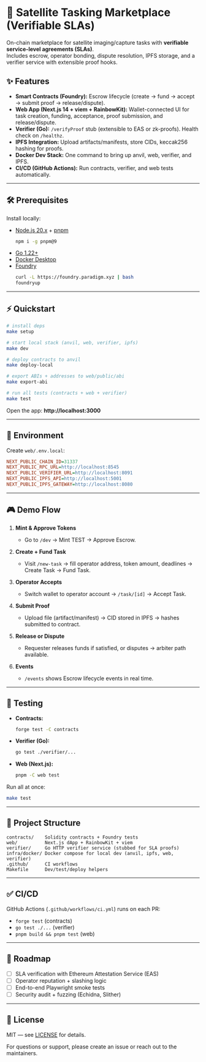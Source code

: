 # 🚀 Satellite Tasking Marketplace (Verifiable SLAs)

On-chain marketplace for satellite imaging/capture tasks with **verifiable service-level agreements (SLAs)**.  
Includes escrow, operator bonding, dispute resolution, IPFS storage, and a verifier service with extensible proof hooks.

## ✨ Features
- **Smart Contracts (Foundry):** Escrow lifecycle (create → fund → accept → submit proof → release/dispute).
- **Web App (Next.js 14 + viem + RainbowKit):** Wallet-connected UI for task creation, funding, acceptance, proof submission, and release/dispute.
- **Verifier (Go):** `/verifyProof` stub (extensible to EAS or zk-proofs). Health check on `/healthz`.
- **IPFS Integration:** Upload artifacts/manifests, store CIDs, keccak256 hashing for proofs.
- **Docker Dev Stack:** One command to bring up anvil, web, verifier, and IPFS.
- **CI/CD (GitHub Actions):** Run contracts, verifier, and web tests automatically.

---

## 🛠 Prerequisites
Install locally:
- [Node.js 20.x](https://nodejs.org) + [pnpm](https://pnpm.io)  
  ```bash
  npm i -g pnpm@9
  ```
- [Go 1.22+](https://go.dev/dl/)
- [Docker Desktop](https://www.docker.com/products/docker-desktop/)
- [Foundry](https://book.getfoundry.sh/getting-started/installation)  
  ```bash
  curl -L https://foundry.paradigm.xyz | bash
  foundryup
  ```

---

## ⚡ Quickstart

```bash
# install deps
make setup

# start local stack (anvil, web, verifier, ipfs)
make dev

# deploy contracts to anvil
make deploy-local

# export ABIs + addresses to web/public/abi
make export-abi

# run all tests (contracts + web + verifier)
make test
```

Open the app: **http://localhost:3000**

---

## 🔑 Environment

Create `web/.env.local`:

```ini
NEXT_PUBLIC_CHAIN_ID=31337
NEXT_PUBLIC_RPC_URL=http://localhost:8545
NEXT_PUBLIC_VERIFIER_URL=http://localhost:8091
NEXT_PUBLIC_IPFS_API=http://localhost:5001
NEXT_PUBLIC_IPFS_GATEWAY=http://localhost:8080
```

---

## 🎮 Demo Flow

1. **Mint & Approve Tokens**
   - Go to `/dev` → Mint TEST → Approve Escrow.

2. **Create + Fund Task**
   - Visit `/new-task` → fill operator address, token amount, deadlines → Create Task → Fund Task.

3. **Operator Accepts**
   - Switch wallet to operator account → `/task/[id]` → Accept Task.

4. **Submit Proof**
   - Upload file (artifact/manifest) → CID stored in IPFS → hashes submitted to contract.

5. **Release or Dispute**
   - Requester releases funds if satisfied, or disputes → arbiter path available.

6. **Events**
   - `/events` shows Escrow lifecycle events in real time.

---

## 🧪 Testing

- **Contracts:**  
  ```bash
  forge test -C contracts
  ```
- **Verifier (Go):**  
  ```bash
  go test ./verifier/...
  ```
- **Web (Next.js):**  
  ```bash
  pnpm -C web test
  ```

Run all at once:
```bash
make test
```

---

## 🧰 Project Structure
```
contracts/    Solidity contracts + Foundry tests
web/          Next.js dApp + RainbowKit + viem
verifier/     Go HTTP verifier service (stubbed for SLA proofs)
infra/docker/ Docker compose for local dev (anvil, ipfs, web, verifier)
.github/      CI workflows
Makefile      Dev/test/deploy helpers
```

---

## ✅ CI/CD
GitHub Actions (`.github/workflows/ci.yml`) runs on each PR:
- `forge test` (contracts)
- `go test ./...` (verifier)
- `pnpm build && pnpm test` (web)

---

## 📌 Roadmap
- [ ] SLA verification with Ethereum Attestation Service (EAS)
- [ ] Operator reputation + slashing logic
- [ ] End-to-end Playwright smoke tests
- [ ] Security audit + fuzzing (Echidna, Slither)

---

## 📜 License
MIT — see [LICENSE](LICENSE) for details.

For questions or support, please create an issue or reach out to the maintainers.
